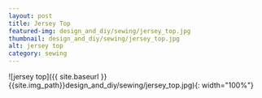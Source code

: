 ```yaml
---
layout: post
title: Jersey Top
featured-img: design_and_diy/sewing/jersey_top.jpg
thumbnail: design_and_diy/sewing/jersey_top.jpg
alt: jersey top
category: sewing
---
```


![jersey top]({{ site.baseurl }}{{site.img_path}}design_and_diy/sewing/jersey_top.jpg){: width="100%"}
